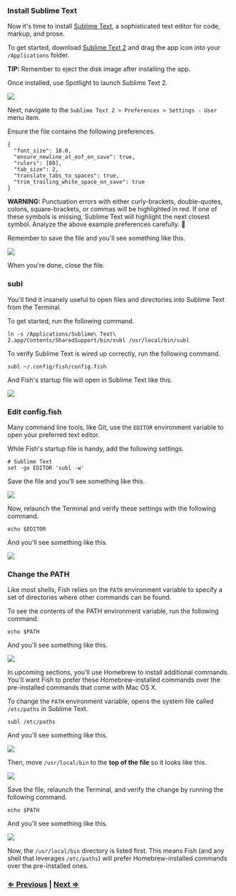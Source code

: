 ### Install Sublime Text

Now it's time to install [Sublime Text](http://www.sublimetext.com/), a sophisticated text editor for code, markup, and prose.

To get started, download [Sublime Text 2](http://c758482.r82.cf2.rackcdn.com/Sublime%20Text%202.0.2.dmg) and drag the app icon into your `/Applications` folder.

**TIP:** Remember to eject the disk image after installing the app.

Once installed, use Spotlight to launch Sublime Text 2.

![](https://i.imgur.com/rrHkcoy.jpg)

Next, navigate to the `Sublime Text 2 > Preferences > Settings - User` menu item.

Ensure the file contains the following preferences.

```
{
  "font_size": 18.0,
  "ensure_newline_at_eof_on_save": true,
  "rulers": [80],
  "tab_size": 2,
  "translate_tabs_to_spaces": true,
  "trim_trailing_white_space_on_save": true
}
```

**WARNING:** Punctuation errors with either curly-brackets, double-quotes, colons, square-brackets, or commas will be highlighted in red. If one of these symbols is missing, Sublime Text will highlight the next closest symbol. Analyze the above example preferences carefully. :eyes:

Remember to save the file and you'll see something like this.

![](https://i.imgur.com/W7P51S3.png)

When you're done, close the file.

### subl

You'll find it insanely useful to open files and directories into Sublime Text from the Terminal.

To get started, run the following command.

```
ln -s /Applications/Sublime\ Text\ 2.app/Contents/SharedSupport/bin/subl /usr/local/bin/subl
```

To verify Sublime Text is wired up correctly, run the following command.

```
subl ~/.config/fish/config.fish
```

And Fish's startup file will open in Sublime Text like this.

![](https://i.imgur.com/DTX8CnF.png)


### Edit config.fish

Many command line tools, like Git, use the `EDITOR` environment variable to open your preferred text editor.

While Fish's startup file is handy, add the following settings.

```
# Sublime Text
set -gx EDITOR 'subl -w'
```

Save the file and you'll see something like this.

![](https://i.imgur.com/h5uWSdZ.png)

Now, relaunch the Terminal and verify these settings with the following command.

```
echo $EDITOR
```

And you'll see something like this.

![](https://i.imgur.com/CHDauu6.png)


### Change the PATH

Like most shells, Fish relies on the `PATH` environment variable to specify a set of directories where other commands can be found.

To see the contents of the PATH environment variable, run the following command.

```
echo $PATH
```

And you'll see something like this.

![](https://i.imgur.com/gGP0k9T.png)

In upcoming sections, you'll use Homebrew to install additional commands. You'll want Fish to prefer these Homebrew-installed commands over the pre-installed commands that come with Mac OS X.

To change the `PATH` environment variable, opens the system file called `/etc/paths` in Sublime Text.

```
subl /etc/paths
```

And you'll see something like this.

![](https://i.imgur.com/1SiK0Bs.png)

Then, move `/usr/local/bin` to the **top of the file** so it looks like this.

![](https://i.imgur.com/fdJhbtl.png)

Save the file, relaunch the Terminal, and verify the change by running the following command.

```
echo $PATH
```

And you'll see something like this.

![](https://i.imgur.com/PNP8D3n.png)

Now, the `/usr/local/bin` directory is listed first. This means Fish (and any shell that leverages `/etc/paths`) will prefer Homebrew-installed commands over the pre-installed ones.


### [⇐ Previous](3_fish.md) | [Next ⇒](5_git.md)
